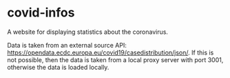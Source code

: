 # covid-infos
A website for displaying statistics about the coronavirus.

Data is taken from an external source API: <https://opendata.ecdc.europa.eu/covid19/casedistribution/json/>.
If this is not possible, then the data is taken from a local proxy server with port 3001, otherwise the data is loaded locally.
